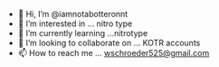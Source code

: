 - 👋 Hi, I’m @iamnotabotteronnt
- 👀 I’m interested in ... nitro type
- 🌱 I’m currently learning ...nitrotype
- 💞️ I’m looking to collaborate on ... KOTR accounts 
- 📫 How to reach me ... wschroeder525@gmail.com

<!---
iamnotabotteronnt/iamnotabotteronnt is a ✨ special ✨ repository because its `README.md` (this file) appears on your GitHub profile.
You can click the Preview link to take a look at your changes.
--->
